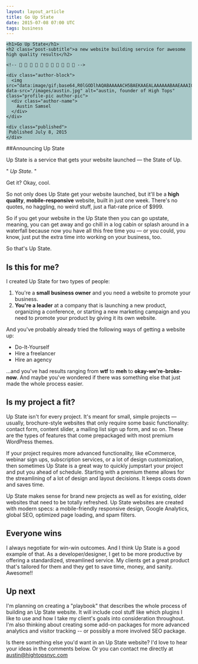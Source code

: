 ```yaml
---
layout: layout_article
title: Go Up State
date: 2015-07-08 07:00 UTC
tags: business
---
```


<div class='blog-header' style="background-image:url('/images/blog/trees.jpg');background-color: #A8C8C8;">

  <div class="blog-header-content">

    <h1>Go Up State</h1>
    <h2 class="post-subtitle">a new website building service for awesome high quality results</h2>

    <!-- 🌿 🌄 🌿 🌄 🌿 🌄 🌿 🌄 🌿 🌄 🌿 -->

    <div class="author-block">
      <img src="data:image/gif;base64,R0lGODlhAQABAAAAACH5BAEKAAEALAAAAAABAAEAAAICTAEAOw==" data-src="/images/austin.jpg" alt="austin, founder of High Tops" class="profile-pic author-pic">
      <div class="author-name">
        Austin Samsel
      </div>
    </div>

    <div class="published">
     Published July 8, 2015
    </div>

  </div>

</div>

##Announcing Up State

Up State is a service that gets your website launched — the State of Up.

" *Up State.* "

Get it? Okay, cool.

So not only does Up State get your website launched, but it'll be a **high quality**, **mobile-responsive** website, built in just one week. There's no quotes, no haggling, no weird stuff, just a flat-rate price of $999.

So if you get your website in the Up State then you can go upstate, meaning, you can get away and go chill in a log cabin or splash around in a waterfall because now you have all this free time you — or you could, you know, just put the extra time into working on your business, too.

So that's Up State.

## Is this for me?

I created Up State for two types of people:

1. You're a **small business owner** and you need a website to promote your business.
2. **You're a leader** at a company that is launching a new product, organizing a conference, or starting a new marketing campaign and you need to promote your product by giving it its own website.

And you've probably already tried the following ways of getting a website up:

* Do-It-Yourself
* Hire a freelancer
* Hire an agency

…and you've had results ranging from **wtf** to **meh** to **okay-we're-broke-now**. And maybe you've wondered if there was something else that just made the whole process easier.

## Is my project a fit?

Up State isn't for every project. It's meant for small, simple projects — usually, brochure-style websites that only require some basic functionality: contact form, content slider, a mailing list sign up form, and so on. These are the types of features that come prepackaged with most premium WordPress themes.

If your project requires more advanced functionality, like eCommerce, webinar sign ups, subscription services, or a lot of design customization, then sometimes Up State is a great way to quickly jumpstart your project and put you ahead of schedule. Starting with a premium theme allows for the streamlining of a lot of design and layout decisions. It keeps costs down and saves time.

Up State makes sense for brand new projects as well as for existing, older websites that need to be totally refreshed. Up State websites are created with modern specs: a mobile-friendly responsive design, Google Analytics, global SEO, optimized page loading, and spam filters.

## Everyone wins

I always negotiate for win-win outcomes. And I think Up State is a good example of that. As a developer/designer, I get to be more productive by offering a standardized, streamlined service. My clients get a great product that's tailored for them and they get to save time, money, and sanity. Awesome!!

## Up next

I'm planning on creating a "playbook" that describes the whole process of building an Up State website. It will include cool stuff like which plugins I like to use and how I take my client's goals into consideration throughout. I'm also thinking about creating some add-on packages for more advanced analytics and visitor tracking -- or possibly a more involved SEO package.

Is there something else you'd want in an Up State website? I'd love to hear your ideas in the comments below. Or  you can contact me directly at <a href="mailto:austin@hightopsnyc.com">austin@hightopsnyc.com</a>
